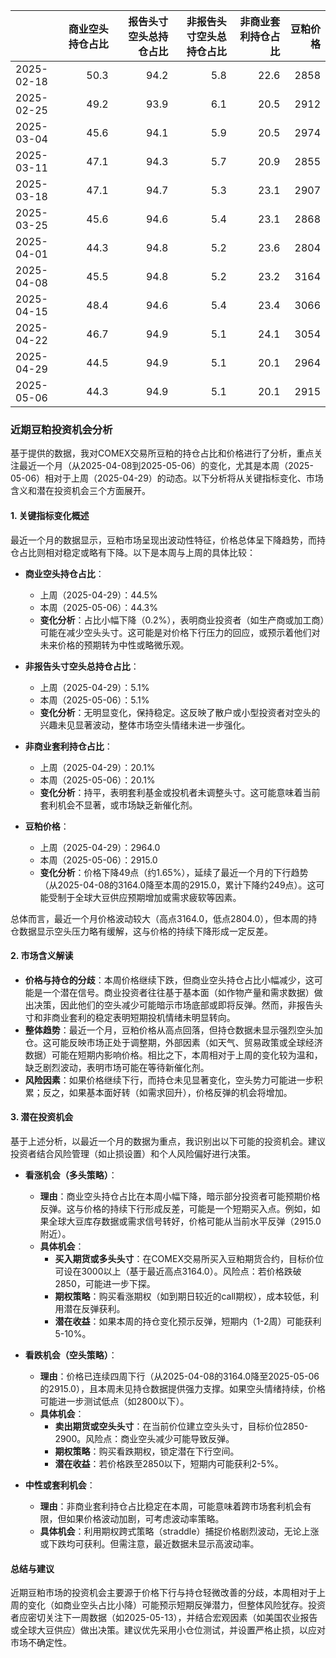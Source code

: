 |            |   商业空头持仓占比 |   报告头寸空头总持仓占比 |   非报告头寸空头总持仓占比 |   非商业套利持仓占比 |   豆粕价格 |
|:-----------|-------------------:|-------------------------:|---------------------------:|---------------------:|-----------:|
| 2025-02-18 |               50.3 |                     94.2 |                        5.8 |                 22.6 |       2858 |
| 2025-02-25 |               49.2 |                     93.9 |                        6.1 |                 20.5 |       2912 |
| 2025-03-04 |               45.6 |                     94.1 |                        5.9 |                 20.5 |       2974 |
| 2025-03-11 |               47.1 |                     94.3 |                        5.7 |                 20.9 |       2855 |
| 2025-03-18 |               47.1 |                     94.7 |                        5.3 |                 23.1 |       2907 |
| 2025-03-25 |               45.6 |                     94.6 |                        5.4 |                 23.1 |       2868 |
| 2025-04-01 |               44.3 |                     94.8 |                        5.2 |                 23.6 |       2804 |
| 2025-04-08 |               45.5 |                     94.8 |                        5.2 |                 23.2 |       3164 |
| 2025-04-15 |               48.4 |                     94.6 |                        5.4 |                 23.4 |       3066 |
| 2025-04-22 |               46.7 |                     94.9 |                        5.1 |                 24.1 |       3054 |
| 2025-04-29 |               44.5 |                     94.9 |                        5.1 |                 20.1 |       2964 |
| 2025-05-06 |               44.3 |                     94.9 |                        5.1 |                 20.1 |       2915 |

### 近期豆粕投资机会分析

基于提供的数据，我对COMEX交易所豆粕的持仓占比和价格进行了分析，重点关注最近一个月（从2025-04-08到2025-05-06）的变化，尤其是本周（2025-05-06）相对于上周（2025-04-29）的动态。以下分析将从关键指标变化、市场含义和潜在投资机会三个方面展开。

#### 1. 关键指标变化概述
最近一个月的数据显示，豆粕市场呈现出波动性特征，价格总体呈下降趋势，而持仓占比则相对稳定或略有下降。以下是本周与上周的具体比较：

- **商业空头持仓占比**：
  - 上周（2025-04-29）：44.5%
  - 本周（2025-05-06）：44.3%
  - **变化分析**：占比小幅下降（0.2%），表明商业投资者（如生产商或加工商）可能在减少空头头寸。这可能是对价格下行压力的回应，或预示着他们对未来价格的预期转为中性或略微乐观。

- **非报告头寸空头总持仓占比**：
  - 上周（2025-04-29）：5.1%
  - 本周（2025-05-06）：5.1%
  - **变化分析**：无明显变化，保持稳定。这反映了散户或小型投资者对空头的兴趣未见显著波动，整体市场空头情绪未进一步强化。

- **非商业套利持仓占比**：
  - 上周（2025-04-29）：20.1%
  - 本周（2025-05-06）：20.1%
  - **变化分析**：持平，表明套利基金或投机者未调整头寸。这可能意味着当前套利机会不显著，或市场缺乏新催化剂。

- **豆粕价格**：
  - 上周（2025-04-29）：2964.0
  - 本周（2025-05-06）：2915.0
  - **变化分析**：价格下降49点（约1.65%），延续了最近一个月的下行趋势（从2025-04-08的3164.0降至本周的2915.0，累计下降约249点）。这可能受制于全球大豆供应预期增加或需求疲软等因素。

总体而言，最近一个月价格波动较大（高点3164.0，低点2804.0），但本周的持仓数据显示空头压力略有缓解，这与价格的持续下降形成一定反差。

#### 2. 市场含义解读
- **价格与持仓的分歧**：本周价格继续下跌，但商业空头持仓占比小幅减少，这可能是一个潜在信号。商业投资者往往基于基本面（如作物产量和需求数据）做出决策，因此他们的空头减少可能暗示市场底部或即将反弹。然而，非报告头寸和非商业套利的稳定表明短期投机情绪未明显转向。
- **整体趋势**：最近一个月，豆粕价格从高点回落，但持仓数据未显示强烈空头加仓。这可能反映市场正处于调整期，外部因素（如天气、贸易政策或全球经济数据）可能在短期内影响价格。相比之下，本周相对于上周的变化较为温和，缺乏剧烈波动，表明市场可能在等待新催化剂。
- **风险因素**：如果价格继续下行，而持仓未见显著变化，空头势力可能进一步积累；反之，如果基本面好转（如需求回升），价格反弹的机会将增加。

#### 3. 潜在投资机会
基于上述分析，以最近一个月的数据为重点，我识别出以下可能的投资机会。建议投资者结合风险管理（如止损设置）和个人风险偏好进行决策。

- **看涨机会（多头策略）**：
  - **理由**：商业空头持仓占比在本周小幅下降，暗示部分投资者可能预期价格反弹。这与价格的持续下行形成反差，可能是一个短期买入点。例如，如果全球大豆库存数据或需求信号转好，价格可能从当前水平反弹（2915.0附近）。
  - **具体机会**：
    - **买入期货或多头头寸**：在COMEX交易所买入豆粕期货合约，目标价位可设在3000以上（基于最近高点3164.0）。风险点：若价格跌破2850，可能进一步下探。
    - **期权策略**：购买看涨期权（如到期日较近的call期权），成本较低，利用潜在反弹获利。
    - **潜在收益**：如果本周的持仓变化预示反弹，短期内（1-2周）可能获利5-10%。

- **看跌机会（空头策略）**：
  - **理由**：价格已连续四周下行（从2025-04-08的3164.0降至2025-05-06的2915.0），且本周未见持仓数据提供强力支撑。如果空头情绪持续，价格可能进一步测试低点（如2800以下）。
  - **具体机会**：
    - **卖出期货或空头头寸**：在当前价位建立空头头寸，目标价位2850-2900。风险点：商业空头减少可能导致反弹。
    - **期权策略**：购买看跌期权，锁定潜在下行空间。
    - **潜在收益**：若价格跌至2850以下，短期内可能获利2-5%。

- **中性或套利机会**：
  - **理由**：非商业套利持仓占比稳定在本周，可能意味着跨市场套利机会有限，但如果价格波动加剧，可考虑波动率策略。
  - **具体机会**：利用期权跨式策略（straddle）捕捉价格剧烈波动，无论上涨或下跌均可获利。但需注意，最近数据未显示高波动率。

#### 总结与建议
近期豆粕市场的投资机会主要源于价格下行与持仓轻微改善的分歧，本周相对于上周的变化（如商业空头占比小降）可能预示短期反弹潜力，但整体风险犹存。投资者应密切关注下一周数据（如2025-05-13），并结合宏观因素（如美国农业报告或全球大豆供应）做出决策。建议优先采用小仓位测试，并设置严格止损，以应对市场不确定性。